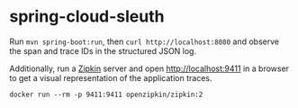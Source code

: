 # spring-cloud-sleuth

Run `mvn spring-boot:run`, then `curl http://localhost:8080` and observe the span and trace IDs in the structured JSON log.

Additionally, run a [Zipkin](https://github.com/openzipkin/docker-zipkin) server and open [http://localhost:9411](http://localhost:9411) in a browser to get a visual representation of the application traces.

```
docker run --rm -p 9411:9411 openzipkin/zipkin:2
```
